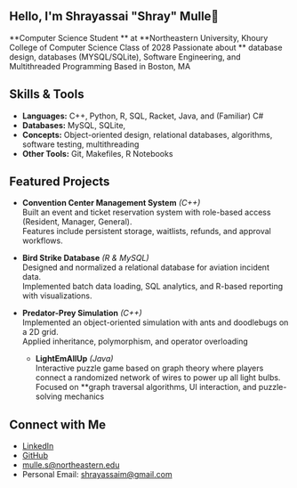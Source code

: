 ## Hello, I'm Shrayassai "Shray" Mulle👋

**Computer Science Student ** at **Northeastern University, Khoury College of Computer Science Class of 2028
Passionate about ** database design, databases (MYSQL/SQLite), Software Engineering, and Multithreaded Programming
Based in Boston, MA

## Skills & Tools
- **Languages:** C++, Python, R, SQL, Racket, Java, and (Familiar) C#  
- **Databases:** MySQL, SQLite,
- **Concepts:** Object-oriented design, relational databases, algorithms, software testing, multithreading  
- **Other Tools:** Git, Makefiles, R Notebooks




## Featured Projects  

- **Convention Center Management System** *(C++)*  
  Built an event and ticket reservation system with role-based access (Resident, Manager, General).  
  Features include persistent storage, waitlists, refunds, and approval workflows.  

- **Bird Strike Database** *(R & MySQL)*  
  Designed and normalized a relational database for aviation incident data.  
  Implemented batch data loading, SQL analytics, and R-based reporting with visualizations.  

- **Predator-Prey Simulation** *(C++)*  
  Implemented an object-oriented simulation with ants and doodlebugs on a 2D grid.  
  Applied inheritance, polymorphism, and operator overloading

  - **LightEmAllUp** *(Java)*  
 Interactive puzzle game based on graph theory where players connect a randomized network of wires to power up all light bulbs.  
  Focused on **graph traversal algorithms, UI interaction, and puzzle-solving mechanics


## Connect with Me  
- [LinkedIn](https://www.linkedin.com/in/shray-k-mulle)  
- [GitHub](https://github.com/ShrayMulle)  
-  mulle.s@northeastern.edu
-  Personal Email: shrayassaim@gmail.com 
